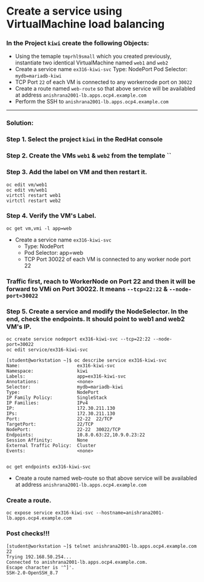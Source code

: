 # Create a service using VirtualMachine load balancing
### In the Project `kiwi` create the following Objects:

- Using the temaple `tmprhl9small` which you created previously, instantiate two identical VirtualMachine named `web1` and `web2`
- Create a service name `ex316-kiwi-svc`
    Type: NodePort
    Pod Selector: `mydb=mariadb-kiwi`
- TCP Port `22` of each VM is connected to any workernode port on `30022`
- Create a route named `web-route` so that above service will be availabled at address `anishrana2001-lb.apps.ocp4.example.com`
- Perform the SSH to `anishrana2001-lb.apps.ocp4.example.com`

---

### Solution:

### Step 1. Select the project `kiwi` in the RedHat console 
### Step 2. Create the VMs `web1` & `web2` from the template ``
### Step 3. Add the label on VM and then restart it.

```
oc edit vm/web1
oc edit vm/web1
virtctl restart web1
virtctl restart web2
```

### Step 4. Verify the VM's Label.
```
oc get vm,vmi -l app=web
```
- Create a service name `ex316-kiwi-svc`
    - Type: NodePort
    - Pod Selector: app=web
    - TCP Port 30022 of each VM is connected to any worker node port 22
### Traffic first, reach to WorkerNode on Port 22 and then it will be forward to VMi on Port 30022. It means `--tcp=22:22` &  `--node-port=30022`

  
### Step 5. Create a service and modify the NodeSelector. In the end, check the endpoints. It should point to web1 and web2 VM's IP.
```
oc create service nodeport ex316-kiwi-svc --tcp=22:22 --node-port=30022
oc edit service/ex316-kiwi-svc

[student@workstation ~]$ oc describe service ex316-kiwi-svc 
Name:                     ex316-kiwi-svc
Namespace:                kiwi
Labels:                   app=ex316-kiwi-svc
Annotations:              <none>
Selector:                 mydb=mariadb-kiwi
Type:                     NodePort
IP Family Policy:         SingleStack
IP Families:              IPv4
IP:                       172.30.211.130
IPs:                      172.30.211.130
Port:                     22-22  22/TCP
TargetPort:               22/TCP
NodePort:                 22-22  30022/TCP
Endpoints:                10.8.0.63:22,10.9.0.23:22
Session Affinity:         None
External Traffic Policy:  Cluster
Events:                   <none>


oc get endpoints ex316-kiwi-svc
```
- Create a route named web-route so that above service will be availabled at address `anishrana2001-lb.apps.ocp4.example.com`
### Create a route.
```
oc expose service ex316-kiwi-svc --hostname=anishrana2001-lb.apps.ocp4.example.com
```

### Post checks!!!
```
[student@workstation ~]$ telnet anishrana2001-lb.apps.ocp4.example.com 22
Trying 192.168.50.254...
Connected to anishrana2001-lb.apps.ocp4.example.com.
Escape character is '^]'.
SSH-2.0-OpenSSH_8.7
```
